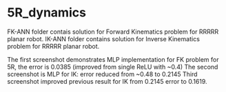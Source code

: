 # 5R_dynamics
FK-ANN folder contais solution for Forward Kinematics problem for RRRRR planar robot.
IK-ANN folder contains solution for Inverse Kinematics problem for RRRRR planar robot.

The first screenshot demonstrates MLP implementation for FK problem for 5R, the error is 0.0385 (improved from single ReLU with ~0.4)
The second screenshot is MLP for IK: error reduced from ~0.48 to 0.2145
Third screenshot improved previous result for IK from 0.2145 error to 0.1619.
